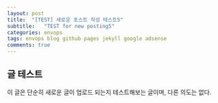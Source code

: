 ```yaml
---
layout: post
title:  "[TEST] 새로운 포스트 작성 테스트5"
subtitle:   "TEST for new posting5"
categories: envops
tags: envops blog github pages jekyll google adsense 
comments: true
---
```



## 글 테스트
이 글은 단순히 새로운 글이 업로드 되는지 테스트해보는 글이며, 다른 의도는 없다.

